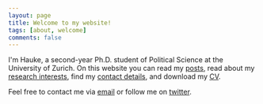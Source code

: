 ```yaml
---
layout: page
title: Welcome to my website!
tags: [about, welcome]
comments: false
---
```

    
I'm Hauke, a second-year Ph.D. student of Political Science at the University of Zurich.
On this website you can read my <a href="{{ site.url }}/posts/">posts</a>, read about my <a href="{{ site.url }}/research/">research interests</a>, find my <a href="{{ site.url }}/">contact details</a>, and download my <a href="{{ site.url }}/cv/">CV</a>.

Feel free to contact me via <a href="mailto:{{ site.email }}" target="_blank" rel="noopener noreferrer">email</a> or follow me on <a href="http://twitter.com/{{ site.twitter }}" target="_blank" rel="noopener noreferrer">twitter</a>.